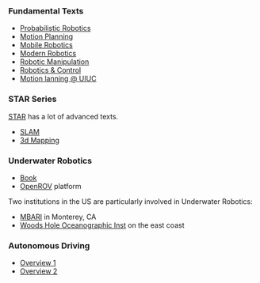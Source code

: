 ### Fundamental Texts

* [Probabilistic Robotics](https://www.google.com/books/edition/Probabilistic_Robotics/2Zn6AQAAQBAJ?hl=en&gbpv=1&dq=probabilistic+robotics&printsec=frontcover)
* [Motion Planning](https://www.google.com/books/edition/Principles_of_Robot_Motion/S3biKR21i-QC?hl=en&gbpv=1&dq=howie+choset&printsec=frontcover)
* [Mobile Robotics](https://www.google.com/books/edition/Mobile_Robotics/laxZAQAAQBAJ?hl=en&gbpv=1&dq=alonzo+kelly&printsec=frontcover)
* [Modern Robotics](https://www.google.com/books/edition/Modern_Robotics/5NzFDgAAQBAJ?hl=en&gbpv=1&dq=murray+lee+sastry&printsec=frontcover)
* [Robotic Manipulation](https://www.google.com/books/edition/A_Mathematical_Introduction_to_Robotic_M/zDcPEAAAQBAJ?hl=en&gbpv=1&dq=murray+lee+sastry&printsec=frontcover)
* [Robotics \& Control](https://link.springer.com/book/10.1007/978-3-030-79179-7)
* [Motion lanning @ UIUC](http://lavalle.pl/planning/)

### STAR Series
[STAR](https://www.springer.com/series/5208) has a lot of advanced texts.

* [SLAM](https://www.amazon.com/3D-Robotic-Mapping-Simultaneous-Localization/dp/3540898832/ref=sr_1_2?crid=1FFHKAVIPG0EU&keywords=robotics+SLAM&qid=1641785036&s=books&sprefix=robotics+slam%2Cstripbooks%2C424&sr=1-2)
* [3d Mapping](https://www.amazon.com/3D-Robotic-Mapping-Simultaneous-Localization/dp/3540898832/ref=sr_1_2?crid=1FFHKAVIPG0EU&keywords=robotics+SLAM&qid=1641785055&s=books&sprefix=robotics+slam%2Cstripbooks%2C424&sr=1-2)

### Underwater Robotics
* [Book](https://www.amazon.com/Underwater-Robotics-Science-Design-Fabrication/dp/0984173706/ref=sr_1_7?crid=1WKEJPJ218PHO&keywords=submarine+robot&qid=1641785109&s=books&sprefix=submarine+robo%2Cstripbooks%2C264&sr=1-7)
* [OpenROV](https://github.com/OpenROV) platform

Two institutions in the US are particularly involved in Underwater Robotics:
* [MBARI](www.mbari.org) in Monterey, CA
* [Woods Hole Oceanographic Inst](https://www.whoi.edu/) on the east coast

### Autonomous Driving
* [Overview 1](https://www.amazon.com/Creating-Autonomous-Synthesis-Lectures-Computer/dp/1681739356/ref=sr_1_7?crid=2I5JVVGATG1M&keywords=autonomous+driving&qid=1641786381&sprefix=autonomous+driving%2Caps%2C228&sr=8-7)
* [Overview 2](https://www.amazon.com/Introduction-Self-Driving-Technology-Artificial-Intelligence/dp/0367321254/ref=pd_sbs_2/131-7332232-1437961?pd_rd_w=aEWMh&pf_rd_p=0a3ad226-8a77-4898-9a99-63ffeb1aef90&pf_rd_r=1TMC9GCP8Z7Y6AQ5K9ZK&pd_rd_r=1308fb38-22c6-439d-a31b-8a7e7e408f90&pd_rd_wg=34urL&pd_rd_i=0367321254&psc=1)
